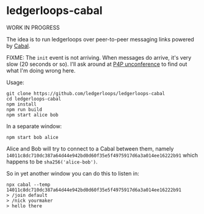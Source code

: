 # ledgerloops-cabal

WORK IN PROGRESS

The idea is to run ledgerloops over peer-to-peer messaging links powered by [Cabal](https://cabal.chat).

FIXME: The `init` event is not arriving.
When messages do arrive, it's very slow (20 seconds or so).
I'll ask around at [P4P unconference](https://offline.place/events/2024/05/24/p4p-unconference/) to find out what I'm doing wrong here.

Usage:
```
git clone https://github.com/ledgerloops/ledgerloops-cabal
cd ledgerloops-cabal
npm install
npm run build
npm start alice bob
```

In a separate window:
```
npm start bob alice
```
Alice and Bob will try to connect to a Cabal between them, namely
`14011c8dc710dc387a64d44e942bd0d60f35e5f4975917d6a3a014ee16222b91`
which happens to be `sha256('alice-bob')`.

So in yet another window you can do this to listen in:
```
npx cabal --temp 14011c8dc710dc387a64d44e942bd0d60f35e5f4975917d6a3a014ee16222b91
> /join default
> /nick yourmaker
> hello there
```

